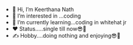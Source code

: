 - 👋 Hi, I’m Keerthana Nath
- 👀 I’m interested in ...coding
- 🌱 I’m currently learning...coding in whitehat jr
- ❤️ Status.....single till now😎🤙
- ✍️ Hobby....doing nothing and enjoying😎🤙

<!---
pinky05/pinky05 is a ✨ special ✨ repository because its `README.md` (this file) appears on your GitHub profile.
You can click the Preview link to take a look at your changes.
--->
